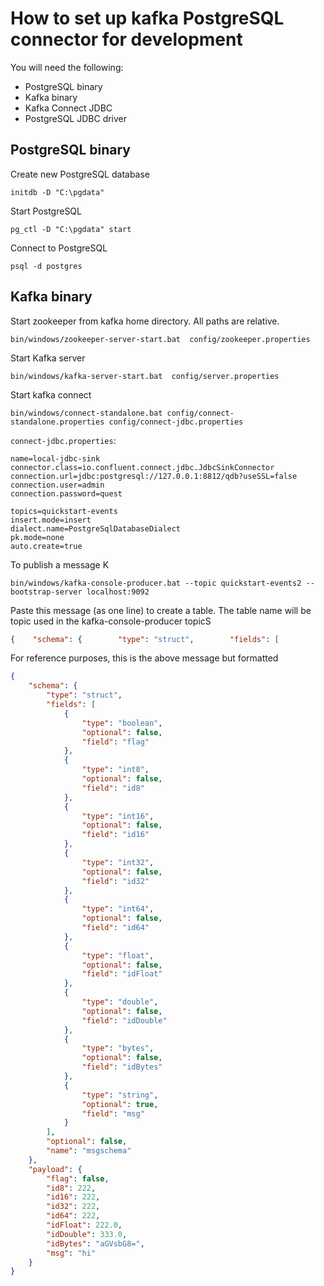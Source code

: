 # How to set up kafka PostgreSQL connector for development

You will need the following:

- PostgreSQL binary
- Kafka binary
- Kafka Connect JDBC
- PostgreSQL JDBC driver

## PostgreSQL binary

Create new PostgreSQL database

```shell script
initdb -D "C:\pgdata"
```

Start PostgreSQL

```shell script
pg_ctl -D "C:\pgdata" start
```

Connect to PostgreSQL

```shell script
psql -d postgres
```

## Kafka binary

Start zookeeper from kafka home directory. All paths are relative.

```shell script
bin/windows/zookeeper-server-start.bat  config/zookeeper.properties
```

Start Kafka server

```shell script
bin/windows/kafka-server-start.bat  config/server.properties
```

Start kafka connect

```shell script
bin/windows/connect-standalone.bat config/connect-standalone.properties config/connect-jdbc.properties
```

`connect-jdbc.properties`:

```properties
name=local-jdbc-sink
connector.class=io.confluent.connect.jdbc.JdbcSinkConnector
connection.url=jdbc:postgresql://127.0.0.1:8812/qdb?useSSL=false
connection.user=admin
connection.password=quest

topics=quickstart-events
insert.mode=insert
dialect.name=PostgreSqlDatabaseDialect
pk.mode=none
auto.create=true
```

To publish a message
K
```shell
bin/windows/kafka-console-producer.bat --topic quickstart-events2 --bootstrap-server localhost:9092
```

Paste this message (as one line) to create a table. The table name will be topic used in the kafka-console-producer
topicS

```json
{    "schema": {        "type": "struct",        "fields": [            {                "type": "boolean",                "optional": false,               "field": "flag"            },            {                "type": "int8",                "optional": false,                "field": "id8"           },           {                "type": "int16",                "optional": false,                "field": "id16"            },            {                "type":"int32",                "optional": false,                "field": "id32"            },          {                  "type": "int64",               "optional": false,                "field": "id64"            },            {                "type": "float",                "optional": false,                "field": "idFloat"            },            {                "type": "double",                "optional": false,                "field": "idDouble"            },              {                "type": "bytes",                "optional": false,                "field": "idBytes"            }  ,              {                "type": "string",                "optional": true,                "field": "msg"            }      ],        "optional": false,        "name": "msgschema"    },    "payload": {        "flag": false,        "id8": 222,        "id16": 222,        "id32": 222,        "id64": 222,        "idFloat": 222.0,        "idDouble": 333.0,        "idBytes": "aGVsbG8=",        "msg": "hi"  }}
```

For reference purposes, this is the above message but formatted

```json
{
    "schema": {
        "type": "struct",
        "fields": [
            {
                "type": "boolean",
                "optional": false,
                "field": "flag"
            },
            {
                "type": "int8",
                "optional": false,
                "field": "id8"
            },
            {
                "type": "int16",
                "optional": false,
                "field": "id16"
            },
            {
                "type": "int32",
                "optional": false,
                "field": "id32"
            },
            {
                "type": "int64",
                "optional": false,
                "field": "id64"
            },
            {
                "type": "float",
                "optional": false,
                "field": "idFloat"
            },
            {
                "type": "double",
                "optional": false,
                "field": "idDouble"
            },
            {
                "type": "bytes",
                "optional": false,
                "field": "idBytes"
            },
            {
                "type": "string",
                "optional": true,
                "field": "msg"
            }
        ],
        "optional": false,
        "name": "msgschema"
    },
    "payload": {
        "flag": false,
        "id8": 222,
        "id16": 222,
        "id32": 222,
        "id64": 222,
        "idFloat": 222.0,
        "idDouble": 333.0,
        "idBytes": "aGVsbG8=",
        "msg": "hi"
    }
}
```
